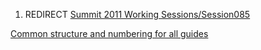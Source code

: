1.  REDIRECT [Summit 2011 Working
    Sessions/Session085](Summit_2011_Working_Sessions/Session085 "wikilink")

[Common structure and numbering for all
guides](Category:Summit_2011_Metrics_Track "wikilink")